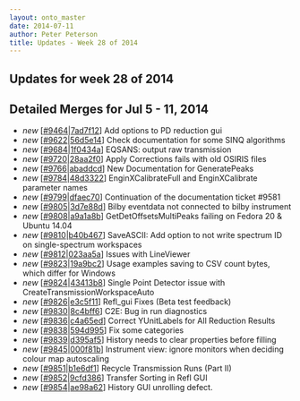 ```yaml
---
layout: onto_master
date: 2014-07-11
author: Peter Peterson
title: Updates - Week 28 of 2014
---
```

Updates for week 28 of 2014
---------------------------

Detailed Merges for Jul 5 - 11, 2014
------------------------------------
* *new* \[[#9464](http://trac.mantidproject.org/mantid/ticket/9464)\|[7ad7f12](https://github.com/mantidproject/mantid/commit/7ad7f124a53dc2441cce769fa86999c10ae2d1be)\] Add options to PD reduction gui
* *new* \[[#9622](http://trac.mantidproject.org/mantid/ticket/9622)\|[56d5e14](https://github.com/mantidproject/mantid/commit/56d5e14efdeae00749b1f87e136abee1da79be45)\] Check documentation for some SINQ algorithms
* *new* \[[#9684](http://trac.mantidproject.org/mantid/ticket/9684)\|[1f0434a](https://github.com/mantidproject/mantid/commit/1f0434a5a13af16f8b23564d407bd75dfcc38aa3)\] EQSANS: output raw transmission
* *new* \[[#9720](http://trac.mantidproject.org/mantid/ticket/9720)\|[28aa2f0](https://github.com/mantidproject/mantid/commit/28aa2f03e027e4351b93cacdfda37e2347f487cc)\] Apply Corrections fails with old OSIRIS files
* *new* \[[#9766](http://trac.mantidproject.org/mantid/ticket/9766)\|[abaddcd](https://github.com/mantidproject/mantid/commit/abaddcd2bf1a73fd00ce1d09bd59d23d0a323ea9)\] New Documentation for GeneratePeaks
* *new* \[[#9784](http://trac.mantidproject.org/mantid/ticket/9784)\|[48d3322](https://github.com/mantidproject/mantid/commit/48d3322db568f6b3ff50136d0eb50bc0e275e1fd)\] EnginXCalibrateFull and EnginXCalibrate parameter names
* *new* \[[#9799](http://trac.mantidproject.org/mantid/ticket/9799)\|[dfaec70](https://github.com/mantidproject/mantid/commit/dfaec7050157c227a25bcb0ec1774d6c4e85a010)\] Continuation of the documentation ticket #9581
* *new* \[[#9805](http://trac.mantidproject.org/mantid/ticket/9805)\|[3d7e88d](https://github.com/mantidproject/mantid/commit/3d7e88d792dedec19974dd94c6033f088ddfc35d)\] Bilby eventdata not connected to bilby instrument
* *new* \[[#9808](http://trac.mantidproject.org/mantid/ticket/9808)\|[a9a1a8b](https://github.com/mantidproject/mantid/commit/a9a1a8b84830129e9bb88c3f7ff7eddbbd0a872f)\] GetDetOffsetsMultiPeaks failing on Fedora 20 &amp; Ubuntu 14.04
* *new* \[[#9810](http://trac.mantidproject.org/mantid/ticket/9810)\|[b40b467](https://github.com/mantidproject/mantid/commit/b40b467bbb27c0c1ee8c5346e32140df9788781c)\] SaveASCII: Add option to not write spectrum ID on single-spectrum workspaces
* *new* \[[#9812](http://trac.mantidproject.org/mantid/ticket/9812)\|[023aa5a](https://github.com/mantidproject/mantid/commit/023aa5a092574ea3c11467326a6374e1f12b168e)\] Issues with LineViewer
* *new* \[[#9823](http://trac.mantidproject.org/mantid/ticket/9823)\|[19a9bc2](https://github.com/mantidproject/mantid/commit/19a9bc230ecf26c83b82ae46bf0c4cdfbe702be5)\] Usage examples saving to CSV count bytes, which differ for Windows
* *new* \[[#9824](http://trac.mantidproject.org/mantid/ticket/9824)\|[43413b8](https://github.com/mantidproject/mantid/commit/43413b83fa5c3a6056ec9ffd3d31cee6bdf84568)\] Single Point Detector issue with CreateTransmissionWorkspaceAuto
* *new* \[[#9826](http://trac.mantidproject.org/mantid/ticket/9826)\|[e3c5f11](https://github.com/mantidproject/mantid/commit/e3c5f11db307f3e4f9b2a358d3d5ee6a65dbe323)\] Refl_gui Fixes (Beta test feedback)
* *new* \[[#9830](http://trac.mantidproject.org/mantid/ticket/9830)\|[8c4bff6](https://github.com/mantidproject/mantid/commit/8c4bff6605cf9fa032c1c02224332244377bb1c6)\] C2E: Bug in run diagnostics
* *new* \[[#9836](http://trac.mantidproject.org/mantid/ticket/9836)\|[c4a65ed](https://github.com/mantidproject/mantid/commit/c4a65ed1f3cb6b108db88da10cb4a9df0ed6f333)\] Correct YUnitLabels for All Reduction Results
* *new* \[[#9838](http://trac.mantidproject.org/mantid/ticket/9838)\|[594d995](https://github.com/mantidproject/mantid/commit/594d995be0008201ee144e7ceb7cfc4a6176efd5)\] Fix some categories
* *new* \[[#9839](http://trac.mantidproject.org/mantid/ticket/9839)\|[d395af5](https://github.com/mantidproject/mantid/commit/d395af54269a048f449e98b747511fb569c8ca83)\] History needs to clear properties before filling
* *new* \[[#9845](http://trac.mantidproject.org/mantid/ticket/9845)\|[000f81b](https://github.com/mantidproject/mantid/commit/000f81bf0bfb76ab1aae4d654294a4a88436d3b6)\] Instrument view: ignore monitors when deciding colour map autoscaling
* *new* \[[#9851](http://trac.mantidproject.org/mantid/ticket/9851)\|[b1e6df1](https://github.com/mantidproject/mantid/commit/b1e6df141590387a26a9860d1b0a7bdd4dc52400)\] Recycle Transmission Runs (Part II)
* *new* \[[#9852](http://trac.mantidproject.org/mantid/ticket/9852)\|[9cfd386](https://github.com/mantidproject/mantid/commit/9cfd386cd8131629ea4fe7e96d50921d20271e19)\] Transfer Sorting in Refl GUI
* *new* \[[#9854](http://trac.mantidproject.org/mantid/ticket/9854)\|[ae98a62](https://github.com/mantidproject/mantid/commit/ae98a62cc4844c5b36e92c7cb94d06028d52b25c)\] History GUI unrolling defect.
